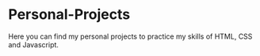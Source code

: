 # Personal-Projects
 Here you can find my personal projects to practice my skills of HTML, CSS and Javascript.

